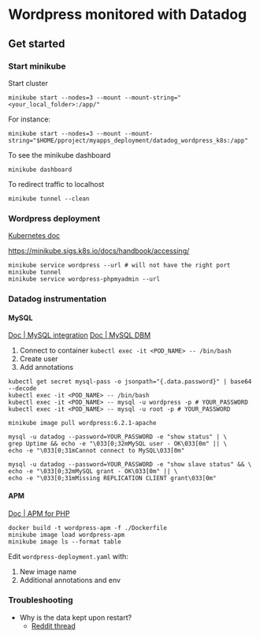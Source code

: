 Wordpress monitored with Datadog
================================

## Get started

### Start minikube

Start cluster
```
minikube start --nodes=3 --mount --mount-string="<your_local_folder>:/app/"
```

For instance:
```
minikube start --nodes=3 --mount --mount-string="$HOME/pproject/myapps_deployment/datadog_wordpress_k8s:/app"
```

To see the minikube dashboard
```
minikube dashboard
```

To redirect traffic to localhost
```
minikube tunnel --clean
```

### Wordpress deployment

[Kubernetes doc](https://kubernetes.io/docs/tutorials/stateful-application/mysql-wordpress-persistent-volume/)

https://minikube.sigs.k8s.io/docs/handbook/accessing/
```
minikube service wordpress --url # will not have the right port
minikube tunnel
minikube service wordpress-phpmyadmin --url
```

### Datadog instrumentation

#### MySQL

[Doc | MySQL integration](https://docs.datadoghq.com/fr/integrations/mysql/)
[Doc | MySQL DBM](https://docs.datadoghq.com/database_monitoring/setup_mysql/selfhosted?tab=mysql57)

1. Connect to container `kubectl exec -it <POD_NAME> -- /bin/bash`
1. Create user
1. Add annotations

```
kubectl get secret mysql-pass -o jsonpath="{.data.password}" | base64 --decode
kubectl exec -it <POD_NAME> -- /bin/bash
kubectl exec -it <POD_NAME> -- mysql -u wordpress -p # YOUR_PASSWORD
kubectl exec -it <POD_NAME> -- mysql -u root -p # YOUR_PASSWORD
```

```
minikube image pull wordpress:6.2.1-apache
```

```
mysql -u datadog --password=YOUR_PASSWORD -e "show status" | \
grep Uptime && echo -e "\033[0;32mMySQL user - OK\033[0m" || \
echo -e "\033[0;31mCannot connect to MySQL\033[0m"
```

```
mysql -u datadog --password=YOUR_PASSWORD -e "show slave status" && \
echo -e "\033[0;32mMySQL grant - OK\033[0m" || \
echo -e "\033[0;31mMissing REPLICATION CLIENT grant\033[0m"
```

#### APM

[Doc | APM for PHP](https://docs.datadoghq.com/tracing/trace_collection/automatic_instrumentation/dd_libraries/php/#install-the-extension)

```
docker build -t wordpress-apm -f ./Dockerfile
minikube image load wordpress-apm
minikube image ls --format table
```

Edit `wordpress-deployment.yaml` with:

1. New image name
1. Additional annotations and env

### Troubleshooting

* Why is the data kept upon restart?
    * [Reddit thread](https://www.reddit.com/r/kubernetes/comments/ujjwil/persistent_volume_data_not_getting_deleted_post/?rdt=60872)